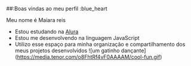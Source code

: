 ##:Boas vindas ao meu perfil :blue_heart

Meu nome é Maiara reis
- Estou estudando na [Alura](https://www.alura.com.br)
- Estou me desenvolvendo na linguagem JavaScript
- Utilizo esse espaço para minha organização e
compartilhamento dos meus projetos desenvolvidos
![um gatinho dançante] (https://media.tenor.com/o8FhtRf4vF0AAAAM/cool-fun.gif)

